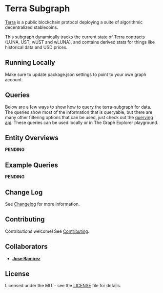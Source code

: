 # Terra Subgraph

[Terra](https://www.terra.money/) is a public blockchain protocol deploying a suite of algorithmic decentralized stablecoins.

This subgraph dynamically tracks the current state of Terra contracts (LUNA, UST, wUST and wLUNA), and contains derived stats for things like historical data and USD prices.

## Running Locally

Make sure to update package.json settings to point to your own graph account.

## Queries

Below are a few ways to show how to query the terra-subgraph for data. The queries show most of the information that is queryable, but there are many other filtering options that can be used, just check out the [querying api](https://thegraph.com/docs/graphql-api). These queries can be used locally or in The Graph Explorer playground.

## Entity Overviews

**PENDING**

## Example Queries

**PENDING**

## Change Log

See [Changelog](CHANGELOG.md) for more information.

## Contributing

Contributions welcome! See [Contributing](CONTRIBUTING.md).

## Collaborators

- [**Jose Ramirez**](https://github.com/0xslipk)

## License

Licensed under the MIT - see the [LICENSE](LICENSE) file for details.